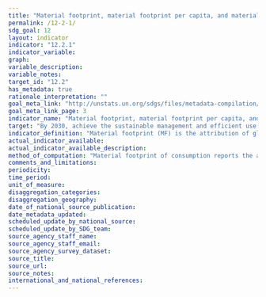 ```yaml
---
title: "Material footprint, material footprint per capita, and material footprint per GDP"
permalink: /12-2-1/
sdg_goal: 12
layout: indicator
indicator: "12.2.1"
indicator_variable: 
graph: 
variable_description: 
variable_notes: 
target_id: "12.2"
has_metadata: true
rationale_interpretation: ""
goal_meta_link: "http://unstats.un.org/sdgs/files/metadata-compilation/Metadata-Goal-12.pdf"
goal_meta_link_page: 3
indicator_name: "Material footprint, material footprint per capita, and material footprint per GDP"
target: "By 2030, achieve the sustainable management and efficient use of natural resources."
indicator_definition: "Material footprint (MF) is the attribution of global material extraction to domestic final demand of a country. It is calculated as raw material equivalent of imports (RMEIM) plus domestic extraction (DE) minus raw material equivalents of exports (RMEEX). For the attribution of the primary material needs of final demand a global, multi-regional input-output (MRIO) framework is employed. The attribution method based on I-O analytical tools is described in detail in Wiedmann et al. 2015. It is based on the EORA MRIO framework developed by the University of Sydney, Australia (Lenzen et al. 2013) which is an internationally well-established and the most detailed and reliable MRIO framework available to date."
actual_indicator_available: 
actual_indicator_available_description: 
method_of_computation: "Material footprint of consumption reports the amount of primary materials required to serve final demand of a country and can be interpreted as an indicator for the material standard of living/level of capitalization of an economy. Per-capita MF describes the average material use for final demand. DMC and MF need to be looked at in combination as they cover the two aspects of the economy, production and consumption. The DMC reports the actual amount of material in an economy, MF the virtual amount required across the whole supply chain to service final demand. A country can, for instance have a very high DMC because it has a large primary production sector for export or a very low DMC because it has outsourced most of the material intensive industrial processes to other countries. The material footprint corrects for both phenomena."
comments_and_limitations: 
periodicity: 
time_period: 
unit_of_measure: 
disaggregation_categories: 
disaggregation_geography: 
date_of_national_source_publication: 
date_metadata_updated: 
scheduled_update_by_national_source: 
scheduled_update_by_SDG_team: 
source_agency_staff_name: 
source_agency_staff_email: 
source_agency_survey_dataset: 
source_title: 
source_url: 
source_notes: 
international_and_national_references: 
---
```



